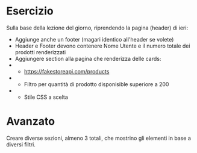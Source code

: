 # Esercizio
Sulla base della lezione del giorno, riprendendo la pagina (header) di ieri:
- Aggiunge anche un footer (magari identico all'header se volete)
- Header e Footer devono contenere Nome Utente e il numero totale dei prodotti renderizzati
- Aggiungere section alla pagina che renderizza delle cards:
- - https://fakestoreapi.com/products
- - Filtro per quantità di prodotto disponisible superiore a 200
- - Stile CSS a scelta

# Avanzato
Creare diverse sezioni, almeno 3 totali, che mostrino gli elementi in base a diversi filtri.